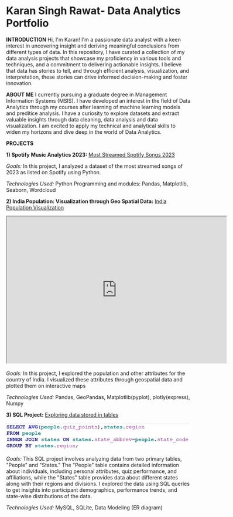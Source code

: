 # Karan Singh Rawat- Data Analytics Portfolio
**INTRODUCTION**
Hi, I'm Karan! I'm a passionate data analyst with a keen interest in uncovering insight and deriving meaningful conclusions from different types of data. In this repository, I have curated a collection of my data analysis projects that showcase my proficiency in various tools and techniques, and a commitment to delivering actionable insights. I believe that data has stories to tell, and through efficient analysis, visualization, and interpretation, these stories can drive informed decision-making and foster innovation.

**ABOUT ME**
I currently pursuing a graduate degree in Management Information Systems (MSIS). I have developed an interest in the field of Data Analytics through my courses after learning of machine learning models and preditice analysis. I have a curiosity to explore datasets and extract valuable insights through data cleaning, data analysis and data visualization. I am excited to apply my technical and analytical skills to widen my horizons and dive deep in the world of Data Analytics. 

**PROJECTS**

**1) Spotify Music Analytics 2023:** [Most Streamed Spotify Songs 2023](https://github.com/ksrawat888/Karan_Rawat-Portfolio/blob/88e904a23da7bdb72aed5963355f232bd8963222/Spotify%202023-%20Data%20Visualizations.ipynb)

*Goals:* In this project, I analyzed a dataset of the most streamed songs of 2023 as listed on Spotify using Python.

*Technologies Used:* Python Programming and modules: Pandas, Matplotlib, Seaborn, Wordcloud 

**2) India Population: Visualization through Geo Spatial Data:** [India Population Visualization](https://github.com/ksrawat888/Karan_Rawat-Portfolio/blob/main/India%20population-%20Geo%20Spatial%20.py) 
<iframe src= "https://ksrawat888.github.io/Karan_Rawat-Portfolio/population_choropleth.html" width="600" height="400"></iframe>

*Goals:* In this project, I explored the population and other attributes for the country of India. I visualized these attributes through geospatial data and plotted them on interactive maps

*Technologies Used:* Pandas, GeoPandas, Matplotlib(pyplot), plotly(express), Numpy

**3) SQL Project:** [Exploring data stored in tables](https://github.com/ksrawat888/Karan_Rawat-Portfolio/blob/main/SQL%20Portfolio.pdf)

![SQL Code](https://raw.githubusercontent.com/ksrawat888/Karan_Rawat-Portfolio/main/SQL%20Code.png)

*Goals:* This SQL project involves analyzing data from two primary tables, "People" and "States." The "People" table contains detailed information about individuals, including personal attributes, quiz performance, and affiliations, while the "States" table provides data about different states along with their regions and divisions. I explored the data using SQL queries to get insights into participant demographics, performance trends, and state-wise distributions of the data. 

*Technologies Used:* MySQL, SQLite, Data Modeling (ER diagram) 
